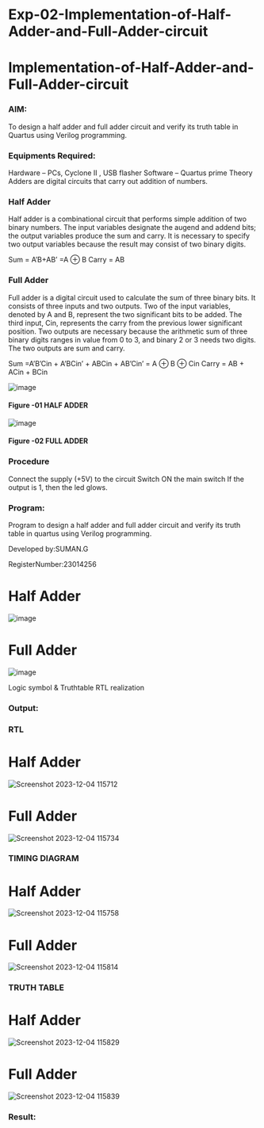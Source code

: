 # Exp-02-Implementation-of-Half-Adder-and-Full-Adder-circuit

# Implementation-of-Half-Adder-and-Full-Adder-circuit
### AIM:
To design a half adder and full adder circuit and verify its truth table in Quartus using Verilog programming.

### Equipments Required:
Hardware – PCs, Cyclone II , USB flasher
Software – Quartus prime
Theory
Adders are digital circuits that carry out addition of numbers.

### Half Adder
Half adder is a combinational circuit that performs simple addition of two binary numbers. The input variables designate the augend and addend bits; the output variables produce the sum and carry. It is necessary to specify two output variables because the result may consist of two binary digits.

Sum = A’B+AB’ =A ⊕ B Carry = AB

### Full Adder
Full adder is a digital circuit used to calculate the sum of three binary bits. It consists of three inputs and two outputs. Two of the input variables, denoted by A and B, represent the two significant bits to be added. The third input, Cin, represents the carry from the previous lower significant position. Two outputs are necessary because the arithmetic sum of three binary digits ranges in value from 0 to 3, and binary 2 or 3 needs two digits. The two outputs are sum and carry.

Sum =A’B’Cin + A’BCin’ + ABCin + AB’Cin’ = A ⊕ B ⊕ Cin Carry = AB + ACin + BCin

 ![image](https://user-images.githubusercontent.com/36288975/163552156-a13e5a56-c638-4110-97d9-8896907c8d25.png)

#### Figure -01 HALF ADDER 


![image](https://user-images.githubusercontent.com/36288975/163552057-b3547877-6d07-45b4-b7e0-bcfebfad9e1d.png)

#### Figure -02 FULL ADDER 

### Procedure

Connect the supply (+5V) to the circuit
Switch ON the main switch
If the output is 1, then the led glows.
### Program:

Program to design a half adder and full adder circuit and verify its truth table in quartus using Verilog programming.

Developed by:SUMAN.G

RegisterNumber:23014256
# Half Adder
![image](https://github.com/sumanguna/Exp-02-Implementation-of-Half-Adder-and-Full-Adder-circuit/assets/146914442/6a95a978-f915-4e9c-b4bc-d0eae66e77bc)
# Full Adder
![image](https://github.com/sumanguna/Exp-02-Implementation-of-Half-Adder-and-Full-Adder-circuit/assets/146914442/3eb001f0-e1d4-4e13-beeb-88140c49a02f)



Logic symbol & Truthtable
RTL realization

### Output:
### RTL
# Half Adder
![Screenshot 2023-12-04 115712](https://github.com/sumanguna/Exp-02-Implementation-of-Half-Adder-and-Full-Adder-circuit/assets/146914442/d12dc2d0-5c1a-4858-883b-006ed5c81330)

# Full Adder
![Screenshot 2023-12-04 115734](https://github.com/sumanguna/Exp-02-Implementation-of-Half-Adder-and-Full-Adder-circuit/assets/146914442/3c65a4f5-1cd8-4949-be0d-9e3a6ed197bb)

### TIMING DIAGRAM
# Half Adder
![Screenshot 2023-12-04 115758](https://github.com/sumanguna/Exp-02-Implementation-of-Half-Adder-and-Full-Adder-circuit/assets/146914442/d3535443-9e2a-457d-abad-7ec968737ab9)

# Full Adder
![Screenshot 2023-12-04 115814](https://github.com/sumanguna/Exp-02-Implementation-of-Half-Adder-and-Full-Adder-circuit/assets/146914442/c4fa8f14-fbdb-4329-ae3c-623b14f3bbf7)

### TRUTH TABLE 
# Half Adder
![Screenshot 2023-12-04 115829](https://github.com/sumanguna/Exp-02-Implementation-of-Half-Adder-and-Full-Adder-circuit/assets/146914442/122771ad-9a09-446f-8f8d-efdcb7d14f6b)

# Full Adder
![Screenshot 2023-12-04 115839](https://github.com/sumanguna/Exp-02-Implementation-of-Half-Adder-and-Full-Adder-circuit/assets/146914442/ed4b614a-73df-4cfd-ba57-afc1f16f9321)

### Result:
